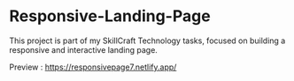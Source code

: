 # Responsive-Landing-Page
This project is part of my SkillCraft Technology tasks, focused on building a responsive and interactive landing page.

Preview : https://responsivepage7.netlify.app/

